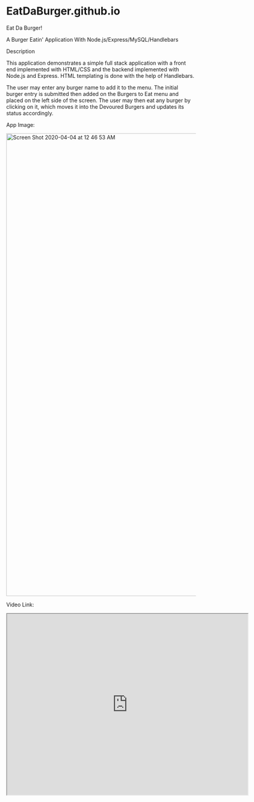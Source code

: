 # EatDaBurger.github.io

Eat Da Burger!

A Burger Eatin' Application With Node.js/Express/MySQL/Handlebars

Description

This application demonstrates a simple full stack application with a front end implemented with HTML/CSS and the backend implemented with Node.js and Express. HTML templating is done with the help of Handlebars.

The user may enter any burger name to add it to the menu. The initial burger entry is submitted then added on the Burgers to Eat menu and placed on the left side of the screen. The user may then eat any burger by clicking on it, which moves it into the Devoured Burgers and updates its status accordingly.


App Image:

<img width="1226" alt="Screen Shot 2020-04-04 at 12 46 53 AM" src="https://user-images.githubusercontent.com/58242373/78419053-b31f9580-760f-11ea-9d67-ba296f0df31f.png">



Video Link:

<iframe src="https://drive.google.com/file/d/1IaiRJ9Hbm1nLB5nNkkw0G8hIXcpUk3M2/preview" width="640" height="480"></iframe>
